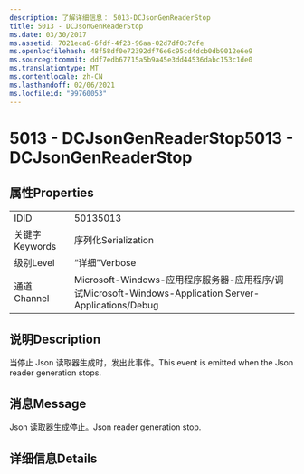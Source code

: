 ```yaml
---
description: 了解详细信息： 5013-DCJsonGenReaderStop
title: 5013 - DCJsonGenReaderStop
ms.date: 03/30/2017
ms.assetid: 7021eca6-6fdf-4f23-96aa-02d7df0c7dfe
ms.openlocfilehash: 48f58df0e72392df76e6c95cd4dcb0db9012e6e9
ms.sourcegitcommit: ddf7edb67715a5b9a45e3dd44536dabc153c1de0
ms.translationtype: MT
ms.contentlocale: zh-CN
ms.lasthandoff: 02/06/2021
ms.locfileid: "99760053"
---
```

# <a name="5013---dcjsongenreaderstop"></a><span data-ttu-id="5c1c9-103">5013 - DCJsonGenReaderStop</span><span class="sxs-lookup"><span data-stu-id="5c1c9-103">5013 - DCJsonGenReaderStop</span></span>

## <a name="properties"></a><span data-ttu-id="5c1c9-104">属性</span><span class="sxs-lookup"><span data-stu-id="5c1c9-104">Properties</span></span>  
  
|||  
|-|-|  
|<span data-ttu-id="5c1c9-105">ID</span><span class="sxs-lookup"><span data-stu-id="5c1c9-105">ID</span></span>|<span data-ttu-id="5c1c9-106">5013</span><span class="sxs-lookup"><span data-stu-id="5c1c9-106">5013</span></span>|  
|<span data-ttu-id="5c1c9-107">关键字</span><span class="sxs-lookup"><span data-stu-id="5c1c9-107">Keywords</span></span>|<span data-ttu-id="5c1c9-108">序列化</span><span class="sxs-lookup"><span data-stu-id="5c1c9-108">Serialization</span></span>|  
|<span data-ttu-id="5c1c9-109">级别</span><span class="sxs-lookup"><span data-stu-id="5c1c9-109">Level</span></span>|<span data-ttu-id="5c1c9-110">“详细”</span><span class="sxs-lookup"><span data-stu-id="5c1c9-110">Verbose</span></span>|  
|<span data-ttu-id="5c1c9-111">通道</span><span class="sxs-lookup"><span data-stu-id="5c1c9-111">Channel</span></span>|<span data-ttu-id="5c1c9-112">Microsoft-Windows-应用程序服务器-应用程序/调试</span><span class="sxs-lookup"><span data-stu-id="5c1c9-112">Microsoft-Windows-Application Server-Applications/Debug</span></span>|  
  
## <a name="description"></a><span data-ttu-id="5c1c9-113">说明</span><span class="sxs-lookup"><span data-stu-id="5c1c9-113">Description</span></span>  

 <span data-ttu-id="5c1c9-114">当停止 Json 读取器生成时，发出此事件。</span><span class="sxs-lookup"><span data-stu-id="5c1c9-114">This event is emitted when the Json reader generation stops.</span></span>  
  
## <a name="message"></a><span data-ttu-id="5c1c9-115">消息</span><span class="sxs-lookup"><span data-stu-id="5c1c9-115">Message</span></span>  

 <span data-ttu-id="5c1c9-116">Json 读取器生成停止。</span><span class="sxs-lookup"><span data-stu-id="5c1c9-116">Json reader generation stop.</span></span>  
  
## <a name="details"></a><span data-ttu-id="5c1c9-117">详细信息</span><span class="sxs-lookup"><span data-stu-id="5c1c9-117">Details</span></span>
